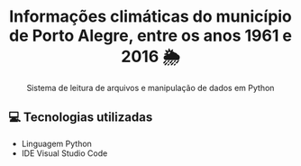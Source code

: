 <h1 align="center">Informações climáticas do município de Porto Alegre, entre os anos 1961 e 2016 🌦️</h1>

<p align="center">Sistema de leitura de arquivos e manipulação de dados em Python</p>


## 💻 Tecnologias utilizadas

- Linguagem Python
- IDE Visual Studio Code



